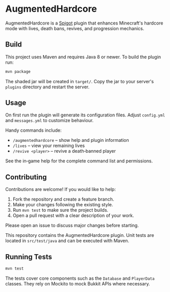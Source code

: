 # AugmentedHardcore

AugmentedHardcore is a [Spigot](https://www.spigotmc.org/) plugin that enhances Minecraft's hardcore mode with lives, death bans, revives, and progression mechanics.

## Build

This project uses Maven and requires Java 8 or newer. To build the plugin run:

```bash
mvn package
```

The shaded jar will be created in `target/`. Copy the jar to your server's `plugins` directory and restart the server.

## Usage

On first run the plugin will generate its configuration files. Adjust `config.yml` and `messages.yml` to customize behaviour.

Handy commands include:

- `/augmentedhardcore` – show help and plugin information
- `/lives` – view your remaining lives
- `/revive <player>` – revive a death‑banned player

See the in‑game help for the complete command list and permissions.

## Contributing

Contributions are welcome! If you would like to help:

1. Fork the repository and create a feature branch.
2. Make your changes following the existing style.
3. Run `mvn test` to make sure the project builds.
4. Open a pull request with a clear description of your work.

Please open an issue to discuss major changes before starting.

This repository contains the AugmentedHardcore plugin. Unit tests are located in `src/test/java` and can be executed with Maven.

## Running Tests

```bash
mvn test
```

The tests cover core components such as the `Database` and `PlayerData` classes. They rely on Mockito to mock Bukkit APIs where necessary.
